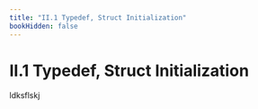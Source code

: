 ```yaml
---
title: "II.1 Typedef, Struct Initialization"
bookHidden: false
---
```

# II.1 Typedef, Struct Initialization

ldksflskj
